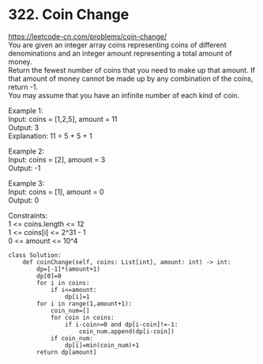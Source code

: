 # 322. Coin Change
https://leetcode-cn.com/problems/coin-change/  
You are given an integer array coins representing coins of different denominations and an integer amount representing a total amount of money.  
Return the fewest number of coins that you need to make up that amount. If that amount of money cannot be made up by any combination of the coins, return -1.  
You may assume that you have an infinite number of each kind of coin.  

Example 1:  
Input: coins = [1,2,5], amount = 11  
Output: 3  
Explanation: 11 = 5 + 5 + 1  

Example 2:  
Input: coins = [2], amount = 3  
Output: -1  

Example 3:  
Input: coins = [1], amount = 0  
Output: 0  

Constraints:  
1 <= coins.length <= 12  
1 <= coins[i] <= 2^31 - 1  
0 <= amount <= 10^4  

``` python3
class Solution:
    def coinChange(self, coins: List[int], amount: int) -> int:
        dp=[-1]*(amount+1)
        dp[0]=0
        for i in coins:
            if i<=amount:
                dp[i]=1
        for i in range(1,amount+1):
            coin_num=[]
            for coin in coins:
                if i-coin>=0 and dp[i-coin]!=-1:
                    coin_num.append(dp[i-coin])
            if coin_num:
                dp[i]=min(coin_num)+1
        return dp[amount]
```
